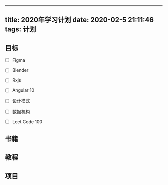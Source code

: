 
---
title: 2020年学习计划
date: 2020-02-5 21:11:46
tags: 计划
---

## 目标

- [ ] Figma
- [ ] Blender
- [ ] Rxjs
- [ ] Angular 10
- [ ] 设计模式
- [ ] 数据机构
- [ ] Leet Code 100


## 书籍


## 教程



## 项目






<!--stackedit_data:
eyJoaXN0b3J5IjpbODEzMjM1ODY0XX0=
-->
